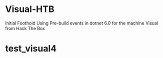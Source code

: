 # Visual-HTB
Initial Foothold Using Pre-build events in dotnet 6.0 for the machine Visual from Hack The Box
# test_visual4
